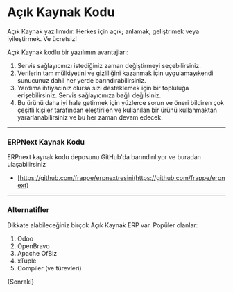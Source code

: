 <!-- add-breadcrumbs -->
# Açık Kaynak Kodu

Açık Kaynak yazılımıdır. Herkes için açık; 
anlamak, geliştrimek veya iyileştirmek. Ve ücretsiz!

Açık Kaynak kodlu bir yazılımın avantajları:

 1. Servis sağlayıcınızı istediğiniz zaman değiştirmeyi seçebilirsiniz.
 2. Verilerin tam mülkiyetini ve gizliliğini kazanmak için uygulamayıkendi sunucunuz dahil her yerde barındırabilirsiniz.
 3. Yardıma ihtiyacınız olursa sizi desteklemek için bir topluluğa erişebilirsiniz. Servis sağlayıcınıza bağlı değilsiniz.
 4. Bu ürünü daha iyi hale getirmek için yüzlerce sorun ve öneri bildiren çok çeşitli kişiler tarafından eleştirilen ve kullanılan bir ürünü kullanmaktan yararlanabilirsiniz ve bu her zaman devam edecek.
 
  
 ---

### ERPNext Kaynak Kodu

ERPnext kaynak kodu deposunu GitHub'da barındırılıyor ve buradan ulaşabilirsiniz

- [https://github.com/frappe/erpnextresini(https://github.com/frappe/erpnext)


---

### Alternatifler

Dikkate alabileceğiniz birçok Açık Kaynak ERP var. Popüler olanlar:

   1. Odoo
   2. OpenBravo
   3. Apache OfBiz
   4. xTuple
   5. Compiler (ve türevleri)

{Sonraki}

 